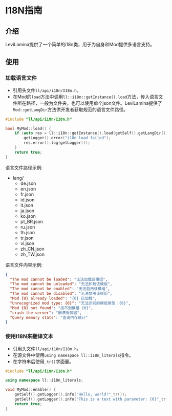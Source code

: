 # I18N指南

## 介绍

LeviLamina提供了一个简单的i18n类，用于为自身和Mod提供多语言支持。

## 使用

### 加载语言文件

- 引用头文件`ll/api/i18n/I18n.h`。
- 在Mod的`load`方法中调用`ll::i18n::getInstance().load`方法，传入语言文件所在路径，一般为文件夹，也可以使用单个json文件。LeviLamina提供了
  `Mod::getLangDir`方法供开发者获取规范的语言文件路径。

```cpp
#include "ll/api/i18n/I18n.h"

bool MyMod::load() {
    if (auto res = ll::i18n::getInstance().load(getSelf().getLangDir()); !res) {
        getLogger().error("i18n load failed");
        res.error().log(getLogger());
    }
    return true;
}
```

语言文件路径示例:

- lang/
  - de.json
  - en.json
  - fr.json
  - id.json
  - it.json
  - ja.json
  - ko.json
  - pt_BR.json
  - ru.json
  - th.json
  - tr.json
  - vi.json
  - zh_CN.json
  - zh_TW.json

语言文件内容示例:

```json
{
  "The mod cannot be loaded": "无法加载该模组",
  "The mod cannot be unloaded": "无法卸载该模组",
  "The mod cannot be enabled": "无法启用该模组",
  "The mod cannot be disabled": "无法禁用该模组",
  "Mod {0} already loaded": "{0} 已加载",
  "Unrecognized mod type: {0}": "无法识别的模组类型：{0}",
  "Mod {0} not found": "找不到模组 {0}",
  "crash the server": "崩溃服务器",
  "Query memory stats": "查询内存统计"
}
```

### 使用I18N来翻译文本

- 引用头文件`ll/api/i18n/I18n.h`。
- 在源文件中使用`using namespace ll::i18n_literals`指令。
- 在字符串后使用`_tr()`字面量。

```cpp
#include "ll/api/i18n/I18n.h"

using namespace ll::i18n_literals;

void MyMod::enable() {
    getSelf().getLogger().info("Hello, world!"_tr());
    getSelf().getLogger().info("This is a text with parameter: {0}"_tr("parameter"));
    return true;
}
```